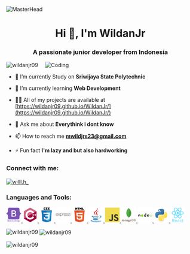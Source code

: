 ![MasterHead](https://cdn.videoplasty.com/animation/chill-coding-programming-lo-fi-animation-stock-animation-21874-1280x720.jpg)
<h1 align="center">Hi 👋, I'm WildanJr</h1>
<h3 align="center">A passionate junior developer from Indonesia</h3>
<img align="right" alt="Coding" width="400" src="https://c.tenor.com/2uyENRmiUt0AAAAM/coding.gif">

<p align="left"> <img src="https://komarev.com/ghpvc/?username=wildanjr09&label=Profile%20views&color=0e75b6&style=flat" alt="wildanjr09" /> </p>

- 🏫 I’m currently Study on **Sriwijaya State Polytechnic**

- 🌱 I’m currently learning **Web Development**

- 👨‍💻 All of my projects are available at [https://wildanjr09.github.io/WildanJr/](https://wildanjr09.github.io/WildanJr/)

- 💬 Ask me about **Everythink i dont know**

- 📫 How to reach me **mwildjrs23@gmail.com**

- ⚡ Fun fact **I'm lazy and but also hardworking**

<h3 align="left">Connect with me:</h3>
<p align="left">
<a href="https://instagram.com/willl.h_" target="blank"><img align="center" src="https://raw.githubusercontent.com/rahuldkjain/github-profile-readme-generator/master/src/images/icons/Social/instagram.svg" alt="willl.h_" height="30" width="40" /></a>
</p>

<h3 align="left">Languages and Tools:</h3>
<p align="left"> <a href="https://getbootstrap.com" target="_blank" rel="noreferrer"> <img src="https://raw.githubusercontent.com/devicons/devicon/master/icons/bootstrap/bootstrap-plain-wordmark.svg" alt="bootstrap" width="40" height="40"/> </a> <a href="https://www.w3schools.com/cpp/" target="_blank" rel="noreferrer"> <img src="https://raw.githubusercontent.com/devicons/devicon/master/icons/cplusplus/cplusplus-original.svg" alt="cplusplus" width="40" height="40"/> </a> <a href="https://www.w3schools.com/css/" target="_blank" rel="noreferrer"> <img src="https://raw.githubusercontent.com/devicons/devicon/master/icons/css3/css3-original-wordmark.svg" alt="css3" width="40" height="40"/> </a> <a href="https://expressjs.com" target="_blank" rel="noreferrer"> <img src="https://raw.githubusercontent.com/devicons/devicon/master/icons/express/express-original-wordmark.svg" alt="express" width="40" height="40"/> </a> <a href="https://www.w3.org/html/" target="_blank" rel="noreferrer"> <img src="https://raw.githubusercontent.com/devicons/devicon/master/icons/html5/html5-original-wordmark.svg" alt="html5" width="40" height="40"/> </a> <a href="https://www.java.com" target="_blank" rel="noreferrer"> <img src="https://raw.githubusercontent.com/devicons/devicon/master/icons/java/java-original.svg" alt="java" width="40" height="40"/> </a> <a href="https://developer.mozilla.org/en-US/docs/Web/JavaScript" target="_blank" rel="noreferrer"> <img src="https://raw.githubusercontent.com/devicons/devicon/master/icons/javascript/javascript-original.svg" alt="javascript" width="40" height="40"/> </a> <a href="https://www.mongodb.com/" target="_blank" rel="noreferrer"> <img src="https://raw.githubusercontent.com/devicons/devicon/master/icons/mongodb/mongodb-original-wordmark.svg" alt="mongodb" width="40" height="40"/> </a> <a href="https://nodejs.org" target="_blank" rel="noreferrer"> <img src="https://raw.githubusercontent.com/devicons/devicon/master/icons/nodejs/nodejs-original-wordmark.svg" alt="nodejs" width="40" height="40"/> </a> <a href="https://www.python.org" target="_blank" rel="noreferrer"> <img src="https://raw.githubusercontent.com/devicons/devicon/master/icons/python/python-original.svg" alt="python" width="40" height="40"/> </a> <a href="https://reactjs.org/" target="_blank" rel="noreferrer"> <img src="https://raw.githubusercontent.com/devicons/devicon/master/icons/react/react-original-wordmark.svg" alt="react" width="40" height="40"/> </a> </p>

<p><img align="left" src="https://github-readme-stats.vercel.app/api/top-langs?username=wildanjr09&show_icons=true&locale=en&layout=compact" alt="wildanjr09" /></p>

<p>&nbsp;<img align="center" src="https://github-readme-stats.vercel.app/api?username=wildanjr09&show_icons=true&locale=en" alt="wildanjr09" /></p>

<p><img align="center" src="https://github-readme-streak-stats.herokuapp.com/?user=wildanjr09&" alt="wildanjr09" /></p>
